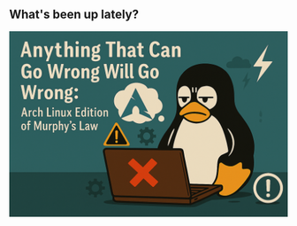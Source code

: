 <!-- ## News

--- -->

## What's been up lately?


<!-- ["Anything that can go wrong will go wrong": Arch Linux Edition of Murphy's Law](/arch_issues.md) -->

[<img src="images/20250901_2215_Arch Linux Murphy's Law_remix_01k4436m5hevh86z3mpw8f237e.png">](/arch_issues.md)

<!-- <img src="images/dummy_thumb nail.jpg?raw=true"/> -->
<!-- <img src="images/dummy_thumb nail.jpg?raw=true"/> -->

<!-- ---
[Ocularone](/pdf/sample_presentation.pdf)
<img src="images/dummy_thumbnail.jpg?raw=true"/>

---
[Mobicom](http://example.com/)
<img src="images/dummy_thumbnail.jpg?raw=true"/>
under preparation -->

<!-- ---

## Teaching Experience

---

## International Competitions

---
[ICRA](http://example.com/)
<img src="images/dummy_thumbnail.jpg?raw=true"/>

[Robocup](http://example.com/)
<img src="images/dummy_thumbnail.jpg?raw=true"/>
under preparation

[Mars](http://example.com/)
<img src="images/dummy_thumbnail.jpg?raw=true"/>
under preparation

---
<p style="font-size:11px">Page template forked from <a href="https://github.com/evanca/quick-portfolio">evanca</a></p> -->
<!-- Remove above link if you don't want to attibute -->
